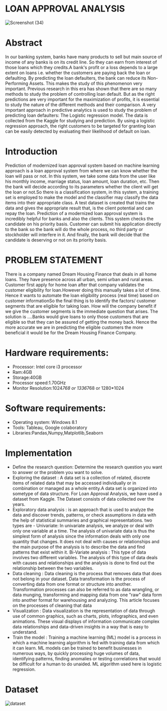 # LOAN APPROVAL ANALYSIS
![Screenshot (34)](https://github.com/shamitha29/loan_approval_analysis/assets/76781942/8172ff70-0a56-4406-b43e-e0d8a84ad1a6)
# Abstract
In our banking system, banks have many products to sell but main source of income of any banks is on its credit line. So they can earn from interest of those loans which they credits.A bank's profit or a loss depends to a large extent on loans i.e. whether the customers are paying back the loan or defaulting. By predicting the loan defaulters, the bank can reduce its Non- Performing Assets. This makes the study of this phenomenon very important. Previous research in this era has shown that there are so many methods to study the problem of controlling loan default. But as the right predictions are very important for the maximization of profits, it is essential to study the nature of the different methods and their comparison. A very important approach in predictive analytics is used to study the problem of predicting loan defaulters: The Logistic regression model. The data is collected from the Kaggle for studying and prediction. By using a logistic regression approach, the right customers to be targeted for granting loan can be easily detected by evaluating their likelihood of default on loan. 

# Introduction
Prediction of modernized loan approval system based on machine learning approach is a loan approval system from where we can know whether the loan will pass or not. In this system, we take some data from the user like his monthly income, marriage status, loan amount, loan duration, etc. Then the bank will decide according to its parameters whether the client will get the loan or not.So there is a classification system, in this system, a training set is employed to make the model and the classifier may classify the data items into their appropriate class. A test dataset is created that trains the data and gives the appropriate result that, is the client potential and can repay the loan. Prediction of a modernized loan approval system is incredibly helpful for banks and also the clients. This system checks the candidate on his priority basis. Customer can submit his application directly to the bank so the bank will do the whole process, no third party or stockholder will interfere in it. And finally, the bank will decide that the candidate is deserving or not on its priority basis.

# PROBLEM STATEMENT 
There is a company named Dream Housing Finance that deals in all home loans. They have presence across all urban, semi urban and rural areas. Customer first apply for home loan after that company validates the customer eligibility for loan.However doing this manually takes a lot of time. Hence it wants to automate the loan eligibility process (real time) based on customer informationSo the final thing is to identify the factors/ customer segments that are eligible for taking loan. How will the company benefit if we give the customer segments is the immediate question that arises. The solution is ….Banks would give loans to only those customers that are eligible so that they can be assured of getting the money back. Hence the more accurate we are in predicting the eligible customers the more beneficial it would be for the Dream Housing Finance Company.

# Hardware requirements:
- Processor: Intel core i3 processor
- Ram:4GB
- Storage:40GB
- Processor speed:1.70GHz
- Monitor Resolution:1024*768 or 1336*768 or 1280*1024
# Software requirements:
- Operating system: Windows 8.1
- Tools: Tableau, Google colaboratory
- Libraries:Pandas,Numpy,Matplotlib,Seaborn

# Implementation
- Define the research question: Determine the research question you want to answer or the problem you want to solve.
- Exploring the dataset : A data set is a collection of related, discrete items of related data that may be accessed individually or in combination or managed as a whole entity.A data set is organized into sometype of data structure. For Loan Approval Analysis, we have used a dataset from Kaggle. The Dataset consists of data collected over the years.
- Exploratory data analysis :  is an approach that is used to analyze the data and discover trends, patterns, or check assumptions in data with the help of statistical summaries and graphical representations. two types are -
Univariate: In univariate analysis, we analyze or deal with only one variable at a time. The analysis of univariate data is thus the simplest form of analysis since the information deals with only one quantity that changes. It does not deal with causes or relationships and the main purpose of the analysis is to describe the data and find patterns that exist within it.
Bi-Variate analysis : This type of data involves two different variables. The analysis of this type of data deals with causes and relationships and the analysis is done to find out the relationship between the two variables.
- Data cleaning : Data cleaning is the process that removes data that does not belong in your dataset. Data transformation is the process of converting data from one format or structure into another. Transformation processes can also be referred to as data wrangling, or data munging, transforming and mapping data from one "raw" data form into another format for warehousing and analyzing. This article focuses on the processes of cleaning that data
- Visualization : Data visualization is the representation of data through use of common graphics, such as charts, plots, infographics, and even animations. These visual displays of information communicate complex data relationships and data-driven insights in a way that is easy to understand.
- Train the model : Training a machine learning (ML) model is a process in which a machine learning algorithm is fed with training data from which it can learn. ML models can be trained to benefit businesses in numerous ways, by quickly processing huge volumes of data, identifying patterns, finding anomalies or testing correlations that would be difficult for a human to do unaided. ML algorithm used here is logistic regression.
# Dataset 

![dataset](https://github.com/shamitha29/loan_approval_analysis/assets/76781942/f3c534b7-2e18-4769-8da4-81380857ce6d)
